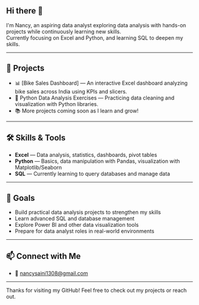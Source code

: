 ## Hi there 👋

I'm Nancy, an aspiring data analyst exploring data analysis with hands-on projects while continuously learning new skills.  
Currently focusing on Excel and Python, and learning SQL to deepen my skills.

---

## 💼 Projects

- 📊 [Bike Sales Dashboard] — An interactive Excel dashboard analyzing bike sales across India using KPIs and slicers.  
- 🐍 Python Data Analysis Exercises — Practicing data cleaning and visualization with Python libraries.  
- 📚 More projects coming soon as I learn and grow!

---

## 🛠️ Skills & Tools

- **Excel** — Data analysis, statistics, dashboards, pivot tables  
- **Python** — Basics, data manipulation with Pandas, visualization with Matplotlib/Seaborn  
- **SQL** — Currently learning to query databases and manage data

---

## 🎯 Goals

- Build practical data analysis projects to strengthen my skills  
- Learn advanced SQL and database management  
- Explore Power BI and other data visualization tools  
- Prepare for data analyst roles in real-world environments

---

## 📫 Connect with Me
  
- 📧 nancysaini1308@gmail.com

---

Thanks for visiting my GitHub! Feel free to check out my projects or reach out.
